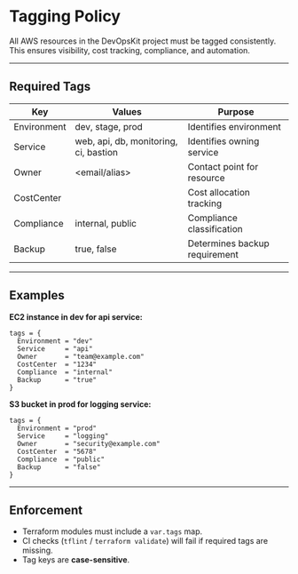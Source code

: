 # Tagging Policy

All AWS resources in the DevOpsKit project must be tagged consistently.
This ensures visibility, cost tracking, compliance, and automation.

---

## Required Tags

| Key        | Values                                | Purpose                          |
|------------|---------------------------------------|----------------------------------|
| Environment | dev, stage, prod                      | Identifies environment           |
| Service     | web, api, db, monitoring, ci, bastion | Identifies owning service        |
| Owner       | <email/alias>                         | Contact point for resource       |
| CostCenter  | <id>                                  | Cost allocation tracking         |
| Compliance  | internal, public                      | Compliance classification        |
| Backup      | true, false                           | Determines backup requirement    |

---

## Examples

**EC2 instance in dev for api service:**

```hcl
tags = {
  Environment = "dev"
  Service     = "api"
  Owner       = "team@example.com"
  CostCenter  = "1234"
  Compliance  = "internal"
  Backup      = "true"
}
```

**S3 bucket in prod for logging service:**

```hcl
tags = {
  Environment = "prod"
  Service     = "logging"
  Owner       = "security@example.com"
  CostCenter  = "5678"
  Compliance  = "public"
  Backup      = "false"
}
```

---

## Enforcement

- Terraform modules must include a `var.tags` map.
- CI checks (`tflint` / `terraform validate`) will fail if required tags are missing.
- Tag keys are **case-sensitive**.
